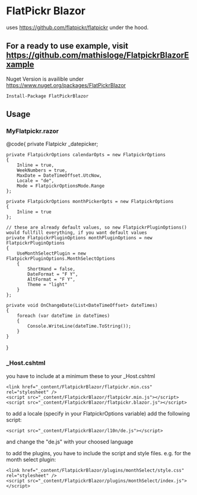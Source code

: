 # FlatPickr Blazor

uses https://github.com/flatpickr/flatpickr under the hood. 

## For a ready to use example, visit https://github.com/mathisloge/FlatpickrBlazorExample

Nuget Version is availible under https://www.nuget.org/packages/FlatPickrBlazor

	Install-Package FlatPickrBlazor

## Usage

### MyFlatpickr.razor
<div>
	<Flatpickr hidden class="my-custom-class" @ref="_datepicker" Options="@calendarOpts" OnChange="@OnChangeDate" />
	<Flatpickr Options="@monthPickerOpts" PluginOptions="@monthPluginOptions" />
</div>

@code{
    private Flatpickr _datepicker;

    private FlatpickrOptions calendarOpts = new FlatpickrOptions
    {
        Inline = true,
        WeekNumbers = true,
        MaxDate = DateTimeOffset.UtcNow,
        Locale = "de",
        Mode = FlatpickrOptionsMode.Range
    };

    private FlatpickrOptions monthPickerOpts = new FlatpickrOptions
    {
        Inline = true
    };

    // these are already default values, so new FlatpickrPluginOptions() would fullfill everything, if you want default values
    private FlatpickrPluginOptions monthPluginOptions = new FlatpickrPluginOptions
    {
        UseMonthSelectPlugin = new FlatpickrPluginOptions.MonthSelectOptions
        {
            ShortHand = false,
            DateFormat = "F Y",
            AltFormat = "F Y",
            Theme = "light"
        }
    };

    private void OnChangeDate(List<DateTimeOffset> dateTimes)
    {
        foreach (var dateTime in dateTimes)
        {
            Console.WriteLine(dateTime.ToString());
        }
    }
}

### _Host.cshtml

you have to include at a minimum these to your _Host.cshtml

	<link href="_content/FlatpickrBlazor/flatpickr.min.css" rel="stylesheet" />
	<script src="_content/FlatpickrBlazor/flatpickr.min.js"></script>
	<script src="_content/FlatpickrBlazor/flatpickr.blazor.js"></script>


to add a locale (specify in your FlatpickrOptions variable) add the following script:

	<script src="_content/FlatpickrBlazor/l10n/de.js"></script>

and change the "de.js" with your choosed language

to add the plugins, you have to include the script and style files. e.g. for the month select plugin: 

	<link href="_content/FlatpickrBlazor/plugins/monthSelect/style.css" rel="stylesheet" />
	<script src="_content/FlatpickrBlazor/plugins/monthSelect/index.js"></script>
